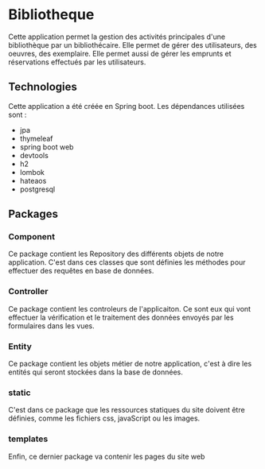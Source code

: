 # Bibliotheque
Cette application permet la gestion des activités principales d'une bibliothèque par un bibliothécaire.
Elle permet de gérer des utilisateurs, des oeuvres, des exemplaire.
Elle permet aussi de gérer les emprunts et réservations effectués par les utilisateurs.

## Technologies
Cette application a été créée en Spring boot.
Les dépendances utilisées sont :
- jpa
- thymeleaf
- spring boot web
- devtools
- h2
- lombok
- hateaos
- postgresql

## Packages
### Component
Ce package contient les Repository des différents objets de notre application. C'est dans ces classes que sont définies les méthodes pour effectuer des requêtes en base de données.

### Controller
Ce package contient les controleurs de l'applicaiton. Ce sont eux qui vont effectuer la vérification et le traitement des données envoyés par les formulaires dans les vues.

### Entity
Ce package contient les objets métier de notre application, c'est à dire les entités qui seront stockées dans la base de données.

### static
C'est dans ce package que les ressources statiques du site doivent être définies, comme les fichiers css, javaScript ou les images.

### templates
Enfin, ce dernier package va contenir les pages du site web
